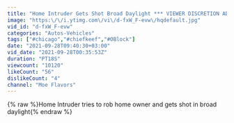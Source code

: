 ```yaml
---
title: "Home Intruder Gets Shot Broad Daylight *** VIEWER DISCRETION ADVISED***"
image: "https:\/\/i.ytimg.com\/vi\/d-fxW_F-evw\/hqdefault.jpg"
vid_id: "d-fxW_F-evw"
categories: "Autos-Vehicles"
tags: ["#chicago","#chiefkeef","#OBlock"]
date: "2021-09-28T09:40:30+03:00"
vid_date: "2021-09-28T00:35:53Z"
duration: "PT18S"
viewcount: "10120"
likeCount: "56"
dislikeCount: "4"
channel: "Moe Flavors"
---
```

{% raw %}Home Intruder tries to rob home owner and gets shot in broad daylight{% endraw %}
